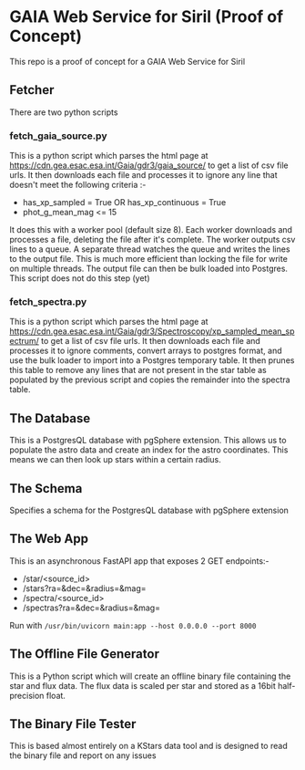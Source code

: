 # GAIA Web Service for Siril (Proof of Concept)

This repo is a proof of concept for a GAIA Web Service for Siril

## Fetcher
There are two python scripts

### fetch_gaia_source.py
This is a python script which parses the html page at https://cdn.gea.esac.esa.int/Gaia/gdr3/gaia_source/ to get a list of csv file urls. It then downloads each file and processes it to ignore any line that doesn't meet the following criteria :-

* has_xp_sampled = True OR has_xp_continuous = True
* phot_g_mean_mag <= 15

It does this with a worker pool (default size 8). Each worker downloads and processes a file, deleting the file after it's complete. The worker outputs csv lines to a queue. A separate thread watches the queue and writes the lines to the output file. This is much more efficient than locking the file for write on multiple threads. The output file can then be bulk loaded into Postgres. This script does not do this step (yet)

### fetch_spectra.py
This is a python script which parses the html page at https://cdn.gea.esac.esa.int/Gaia/gdr3/Spectroscopy/xp_sampled_mean_spectrum/ to get a list of csv file urls. It then downloads each file and processes it to ignore comments, convert arrays to postgres format, and use the bulk loader to import into a Postgres temporary table. It then prunes this table to remove any lines that are not present in the star table as populated by the previous script and copies the remainder into the spectra table.

## The Database
This is a PostgresQL database with pgSphere extension. This allows us to populate the astro data and create an index for the astro coordinates. This means we can then look up stars within a certain radius.

## The Schema
Specifies a schema for the PostgresQL database with pgSphere extension

## The Web App
This is an asynchronous FastAPI app that exposes 2 GET endpoints:-

* /star/<source_id>
* /stars?ra=<ra>&dec=<dec>&radius=<radius>&mag=<magnitude>
* /spectra/<source_id>
* /spectras?ra=<ra>&dec=<dec>&radius=<radius>&mag=<magnitude>

Run with ```/usr/bin/uvicorn main:app --host 0.0.0.0 --port 8000```

## The Offline File Generator
This is a Python script which will create an offline binary file containing the star and flux data. The flux data is scaled per star and stored as a 16bit half-precision float.

## The Binary File Tester
This is based almost entirely on a KStars data tool and is designed to read the binary file and report on any issues
